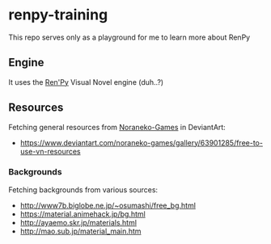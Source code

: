 # renpy-training
This repo serves only as a playground for me to learn more about RenPy
## Engine
It uses the [Ren'Py](https://www.renpy.org/) Visual Novel engine (duh..?)
## Resources
Fetching general resources from [Noraneko-Games](https://www.deviantart.com/noraneko-games) in DeviantArt:
* https://www.deviantart.com/noraneko-games/gallery/63901285/free-to-use-vn-resources
### Backgrounds
Fetching backgrounds from various sources:
* http://www7b.biglobe.ne.jp/~osumashi/free_bg.html
* https://material.animehack.jp/bg.html
* http://ayaemo.skr.jp/materials.html
* http://mao.sub.jp/material_main.htm
